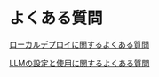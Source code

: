 # よくある質問

[ローカルデプロイに関するよくある質問](https://docs.dify.ai/v/ja/getting-started/faq/install-faq)

[LLMの設定と使用に関するよくある質問](https://docs.dify.ai/v/ja/getting-started/faq/llms-use-faq)
